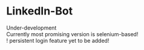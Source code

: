 # LinkedIn-Bot
Under-development <br>
Currently most promising version is selenium-based!<br>
! persistent login feature yet to be added!
